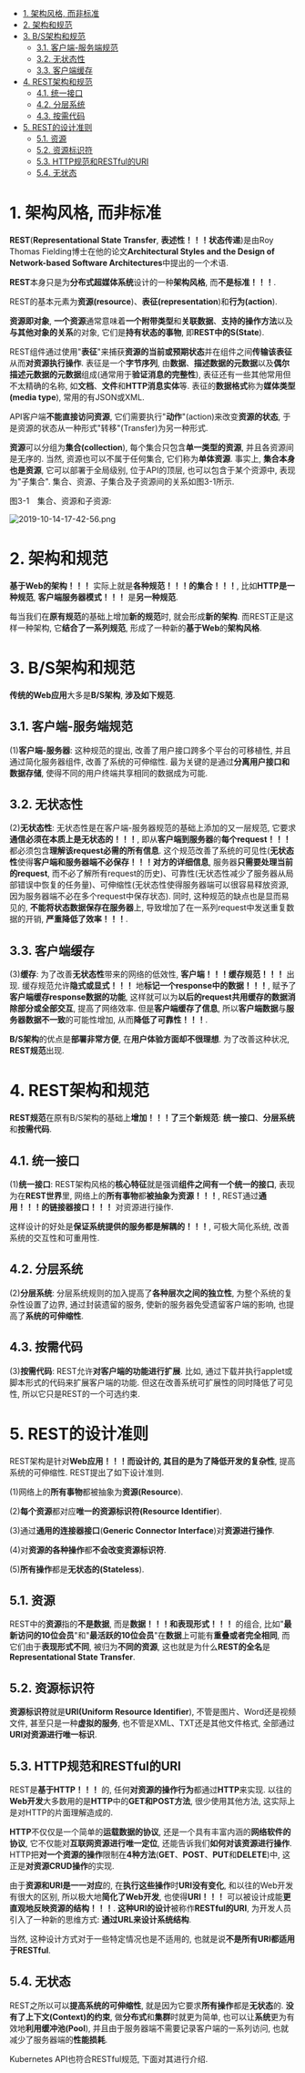
<!-- @import "[TOC]" {cmd="toc" depthFrom=1 depthTo=6 orderedList=false} -->

<!-- code_chunk_output -->

- [1. 架构风格, 而非标准](#1-架构风格-而非标准)
- [2. 架构和规范](#2-架构和规范)
- [3. B/S架构和规范](#3-bs架构和规范)
  - [3.1. 客户端-服务端规范](#31-客户端-服务端规范)
  - [3.2. 无状态性](#32-无状态性)
  - [3.3. 客户端缓存](#33-客户端缓存)
- [4. REST架构和规范](#4-rest架构和规范)
  - [4.1. 统一接口](#41-统一接口)
  - [4.2. 分层系统](#42-分层系统)
  - [4.3. 按需代码](#43-按需代码)
- [5. REST的设计准则](#5-rest的设计准则)
  - [5.1. 资源](#51-资源)
  - [5.2. 资源标识符](#52-资源标识符)
  - [5.3. HTTP规范和RESTful的URI](#53-http规范和restful的uri)
  - [5.4. 无状态](#54-无状态)

<!-- /code_chunk_output -->

# 1. 架构风格, 而非标准

**REST**(**Representational State Transfer**, **表述性！！！状态传递**)是由Roy Thomas Fielding博士在他的论文**Architectural Styles and the Design of Network-based Software Architectures**中提出的一个术语. 

**REST**本身只是为**分布式超媒体系统**设计的一种**架构风格**, 而**不是标准！！！**. 

REST的基本元素为**资源(resource**)、**表征(representation**)和**行为(action**). 

**资源即对象**, **一个资源**通常意味着**一个附带类型**和**关联数据**、**支持的操作方法**以及**与其他对象的关系**的对象, 它们是**持有状态的事物**, 即**REST中的S(State**). 

REST组件通过使用"**表征**"来捕获**资源的当前或预期状态**并在组件之间**传输该表征**从而**对资源执行操作**. 表征是一个**字节序列**, 由**数据**、**描述数据的元数据**以及**偶尔描述元数据的元数据**组成(通常用于**验证消息的完整性**), 表征还有一些其他常用但不太精确的名称, 如**文档**、**文件**和**HTTP消息实体**等. 表征的**数据格式**称为**媒体类型(media type**), 常用的有JSON或XML. 

API客户端**不能直接访问资源**, 它们需要执行"**动作**"(action)来改变**资源的状态**, 于是资源的状态从一种形式"转移"(Transfer)为另一种形式. 

**资源**可以分组为**集合(collection**), 每个集合只包含**单一类型的资源**, 并且各资源间是无序的. 当然, 资源也可以不属于任何集合, 它们称为**单体资源**. 事实上, **集合本身也是资源**, 它可以部署于全局级别, 位于API的顶层, 也可以包含于某个资源中, 表现为"子集合". 集合、资源、子集合及子资源间的关系如图3-1所示. 

图3-1　集合、资源和子资源:

![2019-10-14-17-42-56.png](./images/2019-10-14-17-42-56.png)

# 2. 架构和规范

**基于Web的架构！！！** 实际上就是**各种规范！！！的集合！！！**, 比如**HTTP是一种规范**, **客户端服务器模式！！！** 是**另一种规范**. 

每当我们在**原有规范**的基础上增加**新的规范**时, 就会形成**新的架构**. 而REST正是这样一种架构, 它**结合了一系列规范**, 形成了一种新的**基于Web**的**架构风格**. 

# 3. B/S架构和规范

**传统的Web应用**大多是**B/S架构**, **涉及如下规范**. 

## 3.1. 客户端-服务端规范

(1)**客户端-服务器**: 这种规范的提出, 改善了用户接口跨多个平台的可移植性, 并且通过简化服务器组件, 改善了系统的可伸缩性. 最为关键的是通过**分离用户接口和数据存储**, 使得不同的用户终端共享相同的数据成为可能. 

## 3.2. 无状态性

(2)**无状态性**: 无状态性是在客户端-服务器规范的基础上添加的又一层规范, 它要求**通信必须在本质上是无状态的！！！**, 即从**客户端到服务器**的**每个request！！！** 都必须包含**理解该request必需的所有信息**. 这个规范改善了系统的可见性(**无状态性**使得**客户端和服务器端不必保存！！！对方的详细信息**, 服务器**只需要处理当前的request**, 而不必了解所有request的历史)、可靠性(无状态性减少了服务器从局部错误中恢复的任务量)、可伸缩性(无状态性使得服务器端可以很容易释放资源, 因为服务器端不必在多个request中保存状态). 同时, 这种规范的缺点也是显而易见的, **不能将状态数据保存在服务器**上, 导致增加了在一系列request中发送重复数据的开销, **严重降低了效率！！！**. 

## 3.3. 客户端缓存

(3)**缓存**: 为了改善**无状态性**带来的网络的低效性, **客户端！！！缓存规范！！！** 出现. 缓存规范允许**隐式或显式！！！** 地**标记一个response中的数据！！！**, 赋予了**客户端缓存response数据的功能**, 这样就可以为**以后的request共用缓存的数据消除部分或全部交互**, 提高了网络效率. 但是**客户端缓存了信息**, 所以**客户端数据**与**服务器数据不一致**的可能性增加, 从而**降低了可靠性！！！**. 

**B/S架构**的优点是**部署非常方便**, 在**用户体验方面却不很理想**. 为了改善这种状况, **REST规范**出现. 

# 4. REST架构和规范

**REST规范**在原有B/S架构的基础上**增加！！！了三个新规范**: **统一接口**、**分层系统**和**按需代码**. 

## 4.1. 统一接口

(1)**统一接口**: REST架构风格的**核心特征**就是强调**组件之间有一个统一的接口**, 表现为在**REST世界**里, 网络上的**所有事物**都**被抽象为资源！！！**, REST通过**通用！！！的链接器接口！！！** 对资源进行操作. 

这样设计的好处是**保证系统提供的服务都是解耦的！！！**, 可极大简化系统, 改善系统的交互性和可重用性. 

## 4.2. 分层系统

(2)**分层系统**: 分层系统规则的加入提高了**各种层次之间的独立性**, 为整个系统的复杂性设置了边界, 通过封装遗留的服务, 使新的服务器免受遗留客户端的影响, 也提高了**系统的可伸缩性**. 

## 4.3. 按需代码

(3)**按需代码**: REST允许**对客户端的功能进行扩展**. 比如, 通过下载并执行applet或脚本形式的代码来扩展客户端的功能. 但这在改善系统可扩展性的同时降低了可见性, 所以它只是REST的一个可选约束. 

# 5. REST的设计准则

REST架构是针对**Web应用！！！**而设计的, 其目的是为了**降低开发的复杂性**, 提高系统的可伸缩性. REST提出了如下设计准则. 

(1)网络上的**所有事物**都被抽象为**资源(Resource**). 

(2)**每个资源**都对应**唯一的资源标识符(Resource Identifier**). 

(3)通过**通用的连接器接口**(**Generic Connector Interface**)对**资源进行操作**. 

(4)对**资源的各种操作**都**不会改变资源标识符**. 

(5)**所有操作**都是**无状态的(Stateless**). 

## 5.1. 资源

REST中的**资源**指的**不是数据**, 而是**数据！！！和表现形式！！！** 的组合, 比如"**最新访问的10位会员**"和"**最活跃的10位会员**"在**数据**上可能有**重叠或者完全相同**, 而它们由于**表现形式不同**, 被归为**不同的资源**, 这也就是为什么**REST的全名**是**Representational State Transfer**. 

## 5.2. 资源标识符

**资源标识符**就是**URI(Uniform Resource Identifier**), 不管是图片、Word还是视频文件, 甚至只是一种**虚拟的服务**, 也不管是XML、TXT还是其他文件格式, 全部通过**URI对资源进行唯一标识**. 

## 5.3. HTTP规范和RESTful的URI

REST是**基于HTTP！！！** 的, 任何**对资源的操作行为**都通过**HTTP**来实现. 以往的**Web开发**大多数用的是**HTTP**中的**GET和POST方法**, 很少使用其他方法, 这实际上是对HTTP的片面理解造成的. 

**HTTP**不仅仅是一个简单的**运载数据的协议**, 还是一个具有丰富内涵的**网络软件的协议**, 它不仅能对**互联网资源进行唯一定位**, 还能告诉我们**如何对该资源进行操作**. HTTP把**对一个资源的操作**限制在**4种方法**(**GET**、**POST**、**PUT**和**DELETE**)中, 这正是**对资源CRUD操作**的实现. 

由于**资源和URI是一一对应**的, 在**执行这些操作**时**URI没有变化**, 和以往的Web开发有很大的区别, 所以极大地**简化了Web开发**, 也使得**URI！！！** 可以被设计成能**更直观地反映资源的结构！！！**. **这种URI的设计**被称作**RESTful的URI**, 为开发人员引入了一种新的思维方式: **通过URL来设计系统结构**. 

当然, 这种设计方式对于一些特定情况也是不适用的, 也就是说**不是所有URI都适用于RESTful**. 

## 5.4. 无状态

REST之所以可以**提高系统的可伸缩性**, 就是因为它要求**所有操作**都是**无状态**的. **没有了上下文(Context)的约束**, 做**分布式**和**集群**时就更为简单, 也可以让**系统**更为有效地**利用缓冲池(Pool**), 并且由于服务器端不需要记录客户端的一系列访问, 也就减少了服务器端的**性能损耗**. 

Kubernetes API也符合RESTful规范, 下面对其进行介绍. 
